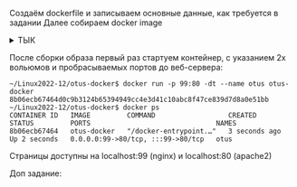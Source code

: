 Создаём dockerfile и записываем основные данные, как требуется в задании
Далее собираем docker image

<details>
  <summary>ТЫК</summary>

```
~/Linux2022-12/otus-docker$ docker build -t otus-docker .
Sending build context to Docker daemon  45.57kB
Step 1/4 : FROM nginx:latest
 ---> 904b8cb13b93
Step 2/4 : RUN apt update && apt install nano -y
 ---> Using cache
 ---> 5cb9dc513f1d
Step 3/4 : VOLUME /usr/share/nginx/html
 ---> Using cache
 ---> e564f53e0e99
Step 4/4 : VOLUME /var/log/nginx
 ---> Using cache
 ---> 2863539aec3c
Successfully built 2863539aec3c
Successfully tagged otus-docker:latest
```
</details>

После сборки образа первый раз стартуем контейнер, с указанием 2х вольюмов и пробрасываемых портов до веб-сервера:

```
~/Linux2022-12/otus-docker$ docker run -p 99:80 -dt --name otus otus-docker
8b06ecb67464d0c9b3124b65394949cc4e3d41c10abc8f47ce839d7d8a0e51bb
~/Linux2022-12/otus-docker$ docker ps
CONTAINER ID   IMAGE         COMMAND                  CREATED         STATUS         PORTS                               NAMES
8b06ecb67464   otus-docker   "/docker-entrypoint.…"   3 seconds ago   Up 2 seconds   0.0.0.0:99->80/tcp, :::99->80/tcp   otus
```
Страницы доступны на localhost:99 (nginx) и localhost:80 (apache2)

Доп задание:


